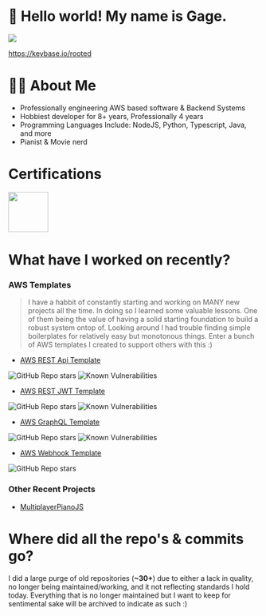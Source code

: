 # 👋 Hello world! My name is Gage.
<img src="https://profile-counter.glitch.me/gagepielsticker/count.svg" />

https://keybase.io/rooted

# 👩‍💻 About Me

- Professionally engineering AWS based software & Backend Systems
- Hobbiest developer for 8+ years, Professionally 4 years
- Programming Languages Include: NodeJS, Python, Typescript, Java, and more
- Pianist & Movie nerd

# Certifications
<img src="https://images.credly.com/size/220x220/images/00634f82-b07f-4bbd-a6bb-53de397fc3a6/image.png" width="80px" />

# What have I worked on recently?
 
### AWS Templates
> I have a habbit of constantly starting and working on MANY new projects all the time. In doing so I learned some valuable lessons. One of them being the value of having a solid starting foundation to build a robust system ontop of. Looking around I had trouble finding simple boilerplates for relatively easy but monotonous things. Enter a bunch of AWS templates I created to support others with this :)

- [AWS REST Api Template](https://github.com/GagePielsticker/AWS-Api-Template)
  
![GitHub Repo stars](https://img.shields.io/github/stars/gagepielsticker/AWS-Api-Template)
![Known Vulnerabilities](https://snyk.io/test/github/gagepielsticker/AWS-Api-Template/badge.svg) 

- [AWS REST JWT Template](https://github.com/GagePielsticker/AWS-Auth-Template)
  
![GitHub Repo stars](https://img.shields.io/github/stars/gagepielsticker/AWS-Auth-Template)
![Known Vulnerabilities](https://snyk.io/test/github/gagepielsticker/AWS-Auth-Template/badge.svg) 

- [AWS GraphQL Template](https://github.com/GagePielsticker/AWS-GraphQL-Template)
  
![GitHub Repo stars](https://img.shields.io/github/stars/gagepielsticker/AWS-GraphQL-Template)
![Known Vulnerabilities](https://snyk.io/test/github/gagepielsticker/AWS-GraphQL-Template/badge.svg) 

- [AWS Webhook Template](https://github.com/GagePielsticker/AWS-Webhook-Template)
  
![GitHub Repo stars](https://img.shields.io/github/stars/gagepielsticker/AWS-Webhook-Template)

### Other Recent Projects
- [MultiplayerPianoJS](https://github.com/GagePielsticker/MultiplayerPianoJS)

# Where did all the repo's & commits go?
I did a large purge of old repositories (**~30+**) due to either a lack in quality, no longer being maintained/working, and it not reflecting standards I hold today. Everything that is no longer maintained but I want to keep for sentimental sake will be archived to indicate as such :)

